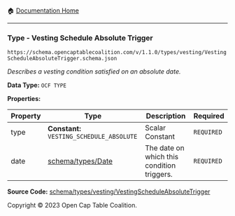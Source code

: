 :house: [Documentation Home](../../../../README.md)

---

### Type - Vesting Schedule Absolute Trigger

`https://schema.opencaptablecoalition.com/v/1.1.0/types/vesting/VestingScheduleAbsoluteTrigger.schema.json`

_Describes a vesting condition satisfied on an absolute date._

**Data Type:** `OCF TYPE`

**Properties:**

| Property | Type                                      | Description                                | Required   |
| -------- | ----------------------------------------- | ------------------------------------------ | ---------- |
| type     | **Constant:** `VESTING_SCHEDULE_ABSOLUTE` | Scalar Constant                            | `REQUIRED` |
| date     | [schema/types/Date](../Date.md)           | The date on which this condition triggers. | `REQUIRED` |

**Source Code:** [schema/types/vesting/VestingScheduleAbsoluteTrigger](../../../../../schema/types/vesting/VestingScheduleAbsoluteTrigger.schema.json)

Copyright © 2023 Open Cap Table Coalition.
